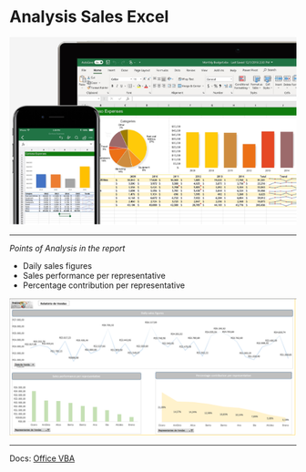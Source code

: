 # Analysis Sales Excel

![](Image_Analysis-Excel.PNG)

_________________________________



*Points of Analysis in the report*
- Daily sales figures 
- Sales performance per representative   
- Percentage contribution per representative

![](Image_report.PNG)

______________________________
Docs: [Office VBA](https://learn.microsoft.com/pt-br/office/vba/api/overview/)
